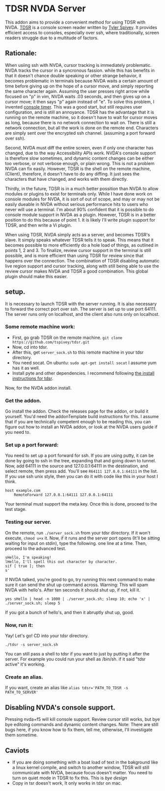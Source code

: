 # TDSR NVDA Server

This addon aims to provide a convenient method for using TDSR with NVDA.
[TDSR][1] is a console screen reader written by [Tyler Spivey][2]. It provides efficient access to consoles, especially over ssh, where traditionally, screen readers struggle due to a multitude of factors. 

## Rationale:

When usiing ssh with NVDA, cursor tracking is immediately problematic.
NVDA tracks the cursor in a syncronous fassion.
while this has benefits in that it doesn't chance double speaking or other strange behavior, it becomes problematic in terminals because NVDA waits a certain amount of time before giving up on the hope of a cursor move, and simply reporting the same character again.
Assuming the user presses right arrow while focused on "p" in vim,   NVDA waits .03 seconds, and then  gives up on a cursor move; it then  says "p" again instead of "e".
To solve this problem, I invented [console timer][3]. This was a good start, but still requires user configuration, and is still an annoyance.
TDSR has the advantage that it is running on the remote machine, so it doesn't have to wait for cursor moves as long, because there is no network connection to wait on.
There is still a network connection, but all the work is done on the remote end. Characters are simply sent over the encrypted ssh channel. (assuming a port forward over ssh).

Second, NVDA must diff the entire screen, even if only one character has changed, due to the way Accessibility APIs work. NVDA's console support is therefore slow sometimes, and dynamic content changes can be either too verbose, or not verbose enough, or plain wrong.
This is not a problem NVDA can fix easily.
However, TDSR is the shell on the remote machine, (Client), therefore, it doesn't have to do any diffing. It just sees the characters that have changed, and works with them directly.

Thirdly, in the future, TDSR is in a much better possition than NVDA to allow modules or plugins to exist for terminals only. 
While I have done work on console modules for NVDA, it is sort of out of scope, and may or may not be easily dueable in NVDA without serious performance hits to users who never will use a terminal.
I'm about 90% confident that it is possible to do console module support in NVDA as a plugin. However, TDSR is in a better position to do this because of point 1.
It is likely I'll write plugin support for TDSR, and then write a Vi plugin.

When using TDSR, NVDA simply acts as a server, and becomes TDSR's slave. It simply speaks whatever TDSR tells it to speak.
This means that it becomes possible to more efficiently do a hole load of things, as outlined in points 1, 2 and 3.
To finalize, review cursor support in the terminal is still possible, and is more efficient than using TDSR for review since that happens over the connection.
The combination of TDSR disabling automatic live region support and cursor tracking, along with still being able to use the review cursor makes NVDA and TDSR a good combination.
This global plugin should make this easier.

## setup.

It is necessary to launch TDSR with the server running.
It is also necessary to forward the correct port over ssh.
The server is set up to use port 64111. The server runs only on localhost, and the client also runs only on localhost.

### Some remote machine work:

* First, go grab TDSR on the remote machine.
    `git clone https://github.com/tspivey/tdsr.git`
* Now, cd into tdsr.
* After this, get `server_sock.sh` to this remote machine in your tdsr directory.
* You need socat. On ubuntu: `sudo apt-get install socat` I assume yum has it as well.
* Install pyte and other dependencies. I recommend following [the install instructions for tdsr][1].

Now, for the NVDA addon install.

### Get the addon.

Go install the addon. Check the releases page for the addon, or build it yourself. You'd need the addonTemplate build instructions for this.
I assume that if you are technically competent enough to be reading this, you can figure out how to install an NVDA addon, or look at the NVDA users guide if you need to.

### Set up a port forward:

You need to set up a port forward for ssh.
If you are using putty, it can be done by going to ssh in the tree, expanding that and going down to tunnel. Now, add 64111 in the source and 127.0.0.1:64111 in the destination, and select remote, then press add. You'll see `R64111	127.0.0.1:64111` in the list.
If you use ssh unix style, then you can do it with code like this in your host I think.
```
host example.com
    RemoteForward 127.0.0.1:64111 127.0.0.1:64111
```

Your terminal must support the meta key. Once this is done, proceed to the test stage.

### Testing our server.

On the remote, run `./server_sock.sh` from your tdsr directory. If it won't execute, `chmod u+x` it.
Now, if it runs and the server port opens (It'll be sitting waiting for input on stdin), type the following. one line at a time. Then, proceed to the advanced test.

```
sHello, I'm speaking!
lHello, I'll spell this out character by character.
sif [ true ]; then
s'
```
If NVDA talked, you're good to go, try running this next command to make sure it can send the shut up command across. Warning: This will spam NVDA with hello's. After ten seconds it should shut up, if not, kill it.
```
yes sHello | head -n 1000 | ./server_sock.sh; sleep 10; echo 'x' | ./server_sock.sh; sleep 5
```
If you got a bunch of hello's, and then it abruptly shut up, good. 

### Now, run it:

Yay! Let's go! 
CD into your tdsr directory.
```
./tdsr -s server_sock.sh
```
You can still pass a shell to tdsr if you want to just by putting it after the server. For example you could run your shell as /bin/sh.
if it said "tdsr active" it's working.

### Create an alias.

If you want, create an alias like 
`alias tdsr='PATH_TO_TDSR -s PATH_TO_SERVER'`

## Disabling NVDA's console support.

Pressing nvda+f5 will kill console support. Review cursor still works, but bye bye editoing commands and dynamic content changes.
Note: There are still bugs here, if you know how to fix them, tell me, otherwise, I'll investigate them sometime.

## Caviots

* If you are doing something with a boat load of text in the bakground like a linux kernel compile, and switch to another window, TDSR will still communicate with NVDA, because focus doesn't matter. You need to turn on quiet mode in TDSR to fix this. This is *bye design*
* Copy in tsr doesn't work, It only works in tdsr on mac.

[1]: https://github.com/tspivey/tdsr
[2]: https://github.com/tspivey/
[3]: https://github.com/derekriemer/consoletimer

